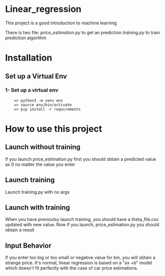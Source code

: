 # Linear_regression
This project is a good introduction to machine learning

There is two file: 
*price_estimation.py* to get an prediction 
*training.py* to train prediction algorithm

# Installation

## Set up a Virtual Env 

### 1- Set up a virtual env

 ```
     => python3 -m venv env 
     => source env/bin/activate 
     => pip install -r requirements
```

# How to use this project 

## Launch without training

If you launch price_estimation.py first you should obtain a predicted value as 0 no matter the value you enter

## Launch training

Launch training.py with no args

## Launch with training

When you have previoulsy launch training, you should have a theta_file.csv updated with new value.
Now if you launch, price_estimation.py you should obtain a result


## Input Behavior

If you enter too big or too small or negative value for km, you will obtain a strange price. It's normal, linear regression is based on a "ax +b" model which doesn't fit perfectly with the case of car price estimations.


